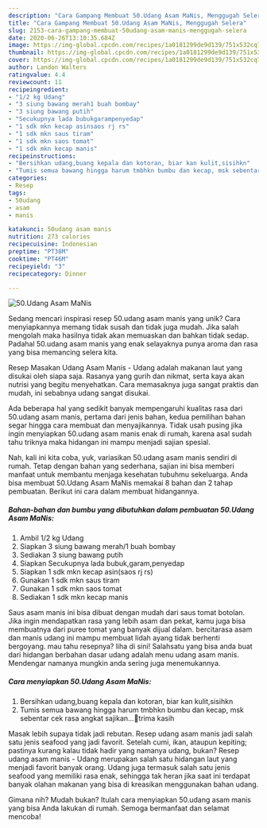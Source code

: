 ```yaml
---
description: "Cara Gampang Membuat 50.Udang Asam MaNis, Menggugah Selera"
title: "Cara Gampang Membuat 50.Udang Asam MaNis, Menggugah Selera"
slug: 2153-cara-gampang-membuat-50udang-asam-manis-menggugah-selera
date: 2020-06-26T13:10:35.684Z
image: https://img-global.cpcdn.com/recipes/1a0181299de9d139/751x532cq70/50udang-asam-manis-foto-resep-utama.jpg
thumbnail: https://img-global.cpcdn.com/recipes/1a0181299de9d139/751x532cq70/50udang-asam-manis-foto-resep-utama.jpg
cover: https://img-global.cpcdn.com/recipes/1a0181299de9d139/751x532cq70/50udang-asam-manis-foto-resep-utama.jpg
author: Landon Walters
ratingvalue: 4.4
reviewcount: 11
recipeingredient:
- "1/2 kg Udang"
- "3 siung bawang merah1 buah bombay"
- "3 siung bawang putih"
- "Secukupnya lada bubukgarampenyedap"
- "1 sdk mkn kecap asinsaos rj rs"
- "1 sdk mkn saus tiram"
- "1 sdk mkn saos tomat"
- "1 sdk mkn kecap manis"
recipeinstructions:
- "Bersihkan udang,buang kepala dan kotoran, biar kan kulit,sisihkn"
- "Tumis semua bawang hingga harum tmbhkn bumbu dan kecap, msk sebentar cek rasa angkat sajikan...🙏trima kasih"
categories:
- Resep
tags:
- 50udang
- asam
- manis

katakunci: 50udang asam manis 
nutrition: 273 calories
recipecuisine: Indonesian
preptime: "PT38M"
cooktime: "PT46M"
recipeyield: "3"
recipecategory: Dinner

---
```



![50.Udang Asam MaNis](https://img-global.cpcdn.com/recipes/1a0181299de9d139/751x532cq70/50udang-asam-manis-foto-resep-utama.jpg)

Sedang mencari inspirasi resep 50.udang asam manis yang unik? Cara menyiapkannya memang tidak susah dan tidak juga mudah. Jika salah mengolah maka hasilnya tidak akan memuaskan dan bahkan tidak sedap. Padahal 50.udang asam manis yang enak selayaknya punya aroma dan rasa yang bisa memancing selera kita.

Resep Masakan Udang Asam Manis - Udang adalah makanan laut yang disukai oleh siapa saja. Rasanya yang gurih dan nikmat, serta kaya akan nutrisi yang begitu menyehatkan. Cara memasaknya juga sangat praktis dan mudah, ini sebabnya udang sangat disukai.

Ada beberapa hal yang sedikit banyak mempengaruhi kualitas rasa dari 50.udang asam manis, pertama dari jenis bahan, kedua pemilihan bahan segar hingga cara membuat dan menyajikannya. Tidak usah pusing jika ingin menyiapkan 50.udang asam manis enak di rumah, karena asal sudah tahu triknya maka hidangan ini mampu menjadi sajian spesial.


Nah, kali ini kita coba, yuk, variasikan 50.udang asam manis sendiri di rumah. Tetap dengan bahan yang sederhana, sajian ini bisa memberi manfaat untuk membantu menjaga kesehatan tubuhmu sekeluarga. Anda bisa membuat 50.Udang Asam MaNis memakai 8 bahan dan 2 tahap pembuatan. Berikut ini cara dalam membuat hidangannya.

<!--inarticleads1-->

##### Bahan-bahan dan bumbu yang dibutuhkan dalam pembuatan 50.Udang Asam MaNis:

1. Ambil 1/2 kg Udang
1. Siapkan 3 siung bawang merah/1 buah bombay
1. Sediakan 3 siung bawang putih
1. Siapkan Secukupnya lada bubuk,garam,penyedap
1. Siapkan 1 sdk mkn kecap asin(saos rj rs)
1. Gunakan 1 sdk mkn saus tiram
1. Gunakan 1 sdk mkn saos tomat
1. Sediakan 1 sdk mkn kecap manis


Saus asam manis ini bisa dibuat dengan mudah dari saus tomat botolan. Jika ingin mendapatkan rasa yang lebih asam dan pekat, kamu juga bisa membuatnya dari puree tomat yang banyak dijual dalam. bercitarasa asam dan manis udang ini mampu membuat lidah ayang tidak berhenti bergoyang. mau tahu resepnya? liha di sini! Salahsatu yang bisa anda buat dari hidangan berbahan dasar udang adalah menu udang asam manis. Mendengar namanya mungkin anda sering juga menemukannya. 

<!--inarticleads2-->

##### Cara menyiapkan 50.Udang Asam MaNis:

1. Bersihkan udang,buang kepala dan kotoran, biar kan kulit,sisihkn
1. Tumis semua bawang hingga harum tmbhkn bumbu dan kecap, msk sebentar cek rasa angkat sajikan...🙏trima kasih


Masak lebih supaya tidak jadi rebutan. Resep udang asam manis jadi salah satu jenis seafood yang jadi favorit. Setelah cumi, ikan, ataupun kepiting; pastinya kurang kalau tidak hadir yang namanya udang, bukan? Resep udang asam manis - Udang merupakan salah satu hidangan laut yang menjadi favorit banyak orang. Udang juga termasuk salah satu jenis seafood yang memiliki rasa enak, sehingga tak heran jika saat ini terdapat banyak olahan makanan yang bisa di kreasikan menggunakan bahan udang. 

Gimana nih? Mudah bukan? Itulah cara menyiapkan 50.udang asam manis yang bisa Anda lakukan di rumah. Semoga bermanfaat dan selamat mencoba!
